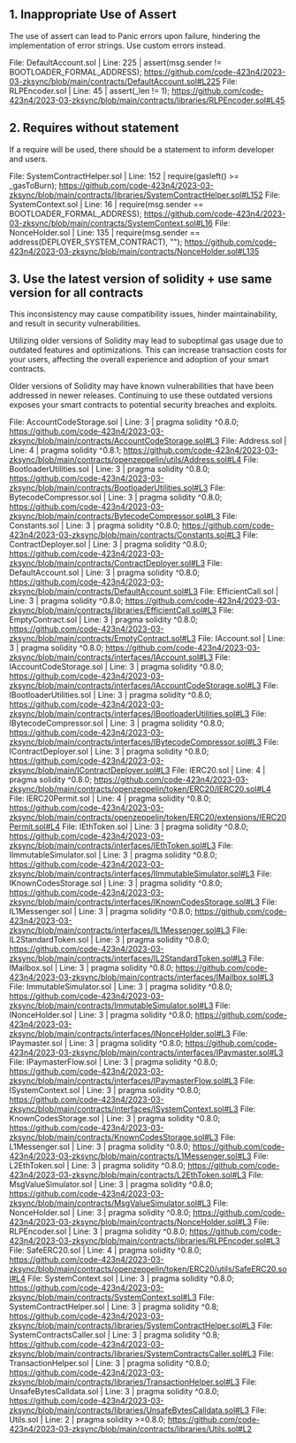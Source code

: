 ## 1.  Inappropriate Use of Assert

The use of assert can lead to Panic errors upon failure, hindering the implementation of error strings. Use custom errors instead.

File: DefaultAccount.sol | Line: 225 | assert(msg.sender != BOOTLOADER_FORMAL_ADDRESS);
https://github.com/code-423n4/2023-03-zksync/blob/main/contracts/DefaultAccount.sol#L225
File: RLPEncoder.sol | Line: 45 | assert(_len != 1);
https://github.com/code-423n4/2023-03-zksync/blob/main/contracts/libraries/RLPEncoder.sol#L45

## 2. Requires without statement

If a require will be used, there should be a statement to inform developer and users.

File: SystemContractHelper.sol | Line: 152 | require(gasleft() >= _gasToBurn);
https://github.com/code-423n4/2023-03-zksync/blob/main/contracts/libraries/SystemContractHelper.sol#L152
File: SystemContext.sol | Line: 16 | require(msg.sender == BOOTLOADER_FORMAL_ADDRESS);
https://github.com/code-423n4/2023-03-zksync/blob/main/contracts/SystemContext.sol#L16
File: NonceHolder.sol | Line: 135 | require(msg.sender == address(DEPLOYER_SYSTEM_CONTRACT), "");
https://github.com/code-423n4/2023-03-zksync/blob/main/contracts/NonceHolder.sol#L135

## 3. Use the latest version of solidity + use same version for all contracts

This inconsistency may cause compatibility issues, hinder maintainability, and result in security vulnerabilities.

Utilizing older versions of Solidity may lead to suboptimal gas usage due to outdated features and optimizations. This can increase transaction costs for your users, affecting the overall experience and adoption of your smart contracts.

Older versions of Solidity may have known vulnerabilities that have been addressed in newer releases. Continuing to use these outdated versions exposes your smart contracts to potential security breaches and exploits.

File: AccountCodeStorage.sol | Line: 3 | pragma solidity ^0.8.0;
https://github.com/code-423n4/2023-03-zksync/blob/main/contracts/AccountCodeStorage.sol#L3
File: Address.sol | Line: 4 | pragma solidity ^0.8.1;
https://github.com/code-423n4/2023-03-zksync/blob/main/contracts/openzeppelin/utils/Address.sol#L4
File: BootloaderUtilities.sol | Line: 3 | pragma solidity ^0.8.0;
https://github.com/code-423n4/2023-03-zksync/blob/main/contracts/BootloaderUtilities.sol#L3
File: BytecodeCompressor.sol | Line: 3 | pragma solidity ^0.8.0;
https://github.com/code-423n4/2023-03-zksync/blob/main/contracts/BytecodeCompressor.sol#L3
File: Constants.sol | Line: 3 | pragma solidity ^0.8.0;
https://github.com/code-423n4/2023-03-zksync/blob/main/contracts/Constants.sol#L3
File: ContractDeployer.sol | Line: 3 | pragma solidity ^0.8.0;
https://github.com/code-423n4/2023-03-zksync/blob/main/contracts/ContractDeployer.sol#L3
File: DefaultAccount.sol | Line: 3 | pragma solidity ^0.8.0;
https://github.com/code-423n4/2023-03-zksync/blob/main/contracts/DefaultAccount.sol#L3
File: EfficientCall.sol | Line: 3 | pragma solidity ^0.8.0;
https://github.com/code-423n4/2023-03-zksync/blob/main/contracts/libraries/EfficientCall.sol#L3
File: EmptyContract.sol | Line: 3 | pragma solidity ^0.8.0;
https://github.com/code-423n4/2023-03-zksync/blob/main/contracts/EmptyContract.sol#L3
File: IAccount.sol | Line: 3 | pragma solidity ^0.8.0;
https://github.com/code-423n4/2023-03-zksync/blob/main/contracts/interfaces/IAccount.sol#L3
File: IAccountCodeStorage.sol | Line: 3 | pragma solidity ^0.8.0;
https://github.com/code-423n4/2023-03-zksync/blob/main/contracts/interfaces/IAccountCodeStorage.sol#L3
File: IBootloaderUtilities.sol | Line: 3 | pragma solidity ^0.8.0;
https://github.com/code-423n4/2023-03-zksync/blob/main/contracts/interfaces/IBootloaderUtilities.sol#L3
File: IBytecodeCompressor.sol | Line: 3 | pragma solidity ^0.8.0;
https://github.com/code-423n4/2023-03-zksync/blob/main/contracts/interfaces/IBytecodeCompressor.sol#L3
File: IContractDeployer.sol | Line: 3 | pragma solidity ^0.8.0;
https://github.com/code-423n4/2023-03-zksync/blob/main/IContractDeployer.sol#L3
File: IERC20.sol | Line: 4 | pragma solidity ^0.8.0;
https://github.com/code-423n4/2023-03-zksync/blob/main/contracts/openzeppelin/token/ERC20/IERC20.sol#L4
File: IERC20Permit.sol | Line: 4 | pragma solidity ^0.8.0;
https://github.com/code-423n4/2023-03-zksync/blob/main/contracts/openzeppelin/token/ERC20/extensions/IERC20Permit.sol#L4
File: IEthToken.sol | Line: 3 | pragma solidity ^0.8.0;
https://github.com/code-423n4/2023-03-zksync/blob/main/contracts/interfaces/IEthToken.sol#L3
File: IImmutableSimulator.sol | Line: 3 | pragma solidity ^0.8.0;
https://github.com/code-423n4/2023-03-zksync/blob/main/contracts/interfaces/IImmutableSimulator.sol#L3
File: IKnownCodesStorage.sol | Line: 3 | pragma solidity ^0.8.0;
https://github.com/code-423n4/2023-03-zksync/blob/main/contracts/interfaces/IKnownCodesStorage.sol#L3
File: IL1Messenger.sol | Line: 3 | pragma solidity ^0.8.0;
https://github.com/code-423n4/2023-03-zksync/blob/main/contracts/interfaces/IL1Messenger.sol#L3
File: IL2StandardToken.sol | Line: 3 | pragma solidity ^0.8.0;
https://github.com/code-423n4/2023-03-zksync/blob/main/contracts/interfaces/IL2StandardToken.sol#L3
File: IMailbox.sol | Line: 3 | pragma solidity ^0.8.0;
https://github.com/code-423n4/2023-03-zksync/blob/main/contracts/interfaces/IMailbox.sol#L3
File: ImmutableSimulator.sol | Line: 3 | pragma solidity ^0.8.0;
https://github.com/code-423n4/2023-03-zksync/blob/main/contracts/ImmutableSimulator.sol#L3
File: INonceHolder.sol | Line: 3 | pragma solidity ^0.8.0;
https://github.com/code-423n4/2023-03-zksync/blob/main/contracts/interfaces/INonceHolder.sol#L3
File: IPaymaster.sol | Line: 3 | pragma solidity ^0.8.0;
https://github.com/code-423n4/2023-03-zksync/blob/main/contracts/interfaces/IPaymaster.sol#L3
File: IPaymasterFlow.sol | Line: 3 | pragma solidity ^0.8.0;
https://github.com/code-423n4/2023-03-zksync/blob/main/contracts/interfaces/IPaymasterFlow.sol#L3
File: ISystemContext.sol | Line: 3 | pragma solidity ^0.8.0;
https://github.com/code-423n4/2023-03-zksync/blob/main/contracts/interfaces/ISystemContext.sol#L3
File: KnownCodesStorage.sol | Line: 3 | pragma solidity ^0.8.0;
https://github.com/code-423n4/2023-03-zksync/blob/main/contracts/KnownCodesStorage.sol#L3
File: L1Messenger.sol | Line: 3 | pragma solidity ^0.8.0;
https://github.com/code-423n4/2023-03-zksync/blob/main/contracts/L1Messenger.sol#L3
File: L2EthToken.sol | Line: 3 | pragma solidity ^0.8.0;
https://github.com/code-423n4/2023-03-zksync/blob/main/contracts/L2EthToken.sol#L3
File: MsgValueSimulator.sol | Line: 3 | pragma solidity ^0.8.0;
https://github.com/code-423n4/2023-03-zksync/blob/main/contracts/MsgValueSimulator.sol#L3
File: NonceHolder.sol | Line: 3 | pragma solidity ^0.8.0;
https://github.com/code-423n4/2023-03-zksync/blob/main/contracts/NonceHolder.sol#L3
File: RLPEncoder.sol | Line: 3 | pragma solidity ^0.8.0;
https://github.com/code-423n4/2023-03-zksync/blob/main/contracts/libraries/RLPEncoder.sol#L3
File: SafeERC20.sol | Line: 4 | pragma solidity ^0.8.0;
https://github.com/code-423n4/2023-03-zksync/blob/main/contracts/openzeppelin/token/ERC20/utils/SafeERC20.sol#L4
File: SystemContext.sol | Line: 3 | pragma solidity ^0.8.0;
https://github.com/code-423n4/2023-03-zksync/blob/main/contracts/SystemContext.sol#L3
File: SystemContractHelper.sol | Line: 3 | pragma solidity ^0.8;
https://github.com/code-423n4/2023-03-zksync/blob/main/contracts/libraries/SystemContractHelper.sol#L3
File: SystemContractsCaller.sol | Line: 3 | pragma solidity ^0.8;
https://github.com/code-423n4/2023-03-zksync/blob/main/contracts/libraries/SystemContractsCaller.sol#L3
File: TransactionHelper.sol | Line: 3 | pragma solidity ^0.8.0;
https://github.com/code-423n4/2023-03-zksync/blob/main/contracts/libraries/TransactionHelper.sol#L3
File: UnsafeBytesCalldata.sol | Line: 3 | pragma solidity ^0.8.0;
https://github.com/code-423n4/2023-03-zksync/blob/main/contracts/libraries/UnsafeBytesCalldata.sol#L3
File: Utils.sol | Line: 2 | pragma solidity >=0.8.0;
https://github.com/code-423n4/2023-03-zksync/blob/main/contracts/libraries/Utils.sol#L2





